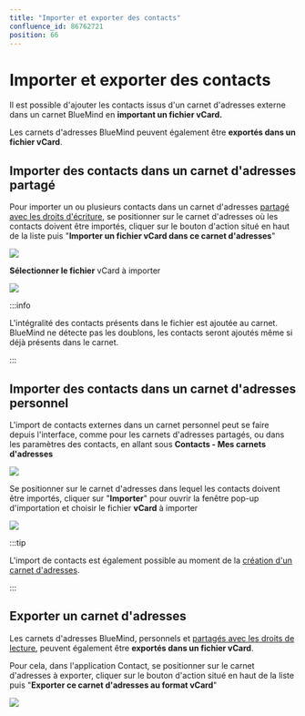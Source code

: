 ```yaml
---
title: "Importer et exporter des contacts"
confluence_id: 86762721
position: 66
---
```

# Importer et exporter des contacts


Il est possible d'ajouter les contacts issus d'un carnet d'adresses externe dans un carnet BlueMind en **important un fichier vCard.**

Les carnets d'adresses BlueMind peuvent également être **exportés dans un fichier vCard**.

## Importer des contacts dans un carnet d'adresses partagé

Pour importer un ou plusieurs contacts dans un carnet d'adresses [partagé avec les droits d'écriture](/STAGING/Guide_de_l_utilisateur_4.7/Les_contacts_4.7/Partager_un_carnet_d_adresses/), se positionner sur le carnet d'adresses où les contacts doivent être importés, cliquer sur le bouton d'action situé en haut de la liste puis "**Importer un fichier vCard dans ce carnet d'adresses**"

![](../../../attachments/86762721/86764646.png)


**Sélectionner le fichier** vCard à importer

![](../../../attachments/86762721/86764645.png)


:::info

L'intégralité des contacts présents dans le fichier est ajoutée au carnet. BlueMind ne détecte pas les doublons, les contacts seront ajoutés même si déjà présents dans le carnet.

:::

## Importer des contacts dans un carnet d'adresses personnel

L'import de contacts externes dans un carnet personnel peut se faire depuis l'interface, comme pour les carnets d'adresses partagés, ou dans les paramètres des contacts, en allant sous **Contacts - Mes carnets d'adresses**

![](../../../attachments/86762721/86764644.png)


Se positionner sur le carnet d'adresses dans lequel les contacts doivent être importés, cliquer sur "**Importer**" pour ouvrir la fenêtre pop-up d'importation et choisir le fichier **vCard** à importer

![](../../../attachments/86762721/86764643.png)


:::tip

L'import de contacts est également possible au moment de la [création d'un carnet d'adresses](/STAGING/Guide_de_l_utilisateur_4.7/Les_contacts_4.7/Créer_et_éditer_un_carnet_d_adresses_personnel/).

:::

## Exporter un carnet d'adresses

Les carnets d'adresses BlueMind, personnels et [partagés avec les droits de lecture](/STAGING/Guide_de_l_utilisateur_4.7/Les_contacts_4.7/Partager_un_carnet_d_adresses/), peuvent également être **exportés dans un fichier vCard**.

Pour cela, dans l'application Contact, se positionner sur le carnet d'adresses à exporter, cliquer sur le bouton d'action situé en haut de la liste puis "**Exporter ce carnet d'adresses au format vCard**"

![](../../../attachments/86762721/86764642.png)


